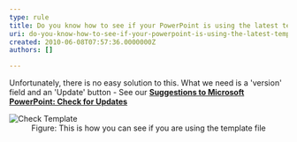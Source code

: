 ```yaml
---
type: rule
title: Do you know how to see if your PowerPoint is using the latest template?
uri: do-you-know-how-to-see-if-your-powerpoint-is-using-the-latest-template
created: 2010-06-08T07:57:36.0000000Z
authors: []

---
```



Unfortunately, there is no easy solution to this. What we need is a 'version' field  and an 'Update' button - See our **[Suggestions to Microsoft PowerPoint: Check for Updates](http&#58;//www.ssw.com.au/ssw/Standards/BetterSoftwareSuggestions/Office.aspx#Version)**
<dl class="image">    <dt><img alt="Check Template" src="http&#58;//sharepoint.ssw.com.au/Standards/Communication/RulesToBetterPowerpointPresentations/PublishingImages/CheckTemplate.jpg"></dt>
    <dd>Figure&#58; This is how you can see if you are using the template file </dd></dl>
